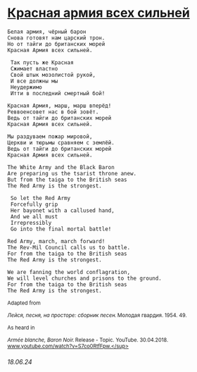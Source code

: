 # [Красная армия всех сильней](https://youtu.be/S7co0RtfFpw)
```
Белая армия, чёрный барон
Снова готовят нам царский трон.
Но от тайги до британских морей
Красная Армия всех сильней.

 Так пусть же Красная
 Сжимает властно
 Свой штык мозолистой рукой,
 И все должны мы
 Неудержимо
 Итти в последний смертный бой!

Красная Армия, марш, марш вперёд!
Реввоенсовет нас в бой зовёт.
Ведь от тайги до британских морей
Красная Армия всех сильней.

Мы раздуваем пожар мировой,
Церкви и тюрьмы сравняем с землёй.
Ведь от тайги до британских морей
Красная Армия всех сильней.
```
```
The White Army and the Black Baron
Are preparing us the tsarist throne anew.
But from the taiga to the British seas
The Red Army is the strongest.

 So let the Red Army
 Forcefully grip
 Her bayonet with a callused hand,
 And we all must
 Irrepressibly
 Go into the final mortal battle!

Red Army, march, march forward!
The Rev-Mil Council calls us to battle.
For from the taiga to the British seas
The Red Army is the strongest.

We are fanning the world conflagration,
We will level churches and prisons to the ground.
For from the taiga to the British seas
The Red Army is the strongest.
```
<sub>Adapted from</sub>

<sup>*Лейся, песня, на просторе: сборник песен.* Молодая гвардия. 1954. 49.</sup>

<sub>As heard in</sub>

<sup>*Armée blanche, Baron Noir.* Release - Topic. YouTube. 30.04.2018. www.youtube.com/watch?v=S7co0RtfFpw.</sup>
###### 18.06.24

